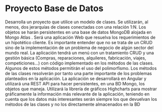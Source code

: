 # Proyecto Base de Datos
Desarrolla un proyecto que utilice un modelo de clases. Se utilizarán, al menos, dos jerarquías de clases conectadas con una relación 1:N. Los objetos se harán persistentes en una base de datos MongoDB alojada en Mongo Atlas . Será una aplicación Web que resuelva los requerimientos de un hipotético cliente. Es importante entender que no se trata de un CRUD sino de la implementación de un problema de negocio de algún sector del mundo real. La aplicación tendrá un menú con un tratamiento CRUD y una gestión básica (Compras, reparaciones, alquileres, fabricación, viajes, competiciones...) con código implementado en los métodos de las clases. Algunos de estos métodos permitirán el uso del polimorfismo. Los métodos de las clases resolverán por tanto  una parte importante de los problemas planteados en la aplicación. La aplicación se desarrollará en Angular y utilizará una REST API para hacer persistentes, en una BD Mongo, los objetos que maneja. Utilizará la librería de gráficos Highcharts para mostrar gráficamente la información más relevante de la aplicación, teniendo en cuenta que los datos más interesantes serán siempre los que devuelvan los métodos de las clases y no los directamente almacenados en la BD
